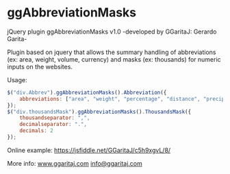 # ggAbbreviationMasks
jQuery plugin ggAbbreviationMasks v1.0 -developed by GGaritaJ: Gerardo Garita-

Plugin based on jquery that allows the summary handling of abbreviations (ex: area, weight, volume, currency) and masks (ex: thousands) for numeric inputs on the websites.

Usage:
```javascript
$("div.Abbrev").ggAbbreviationMasks().Abbreviation({
    abbreviations: ["area", "weight", "percentage", "distance", "precipitation", "temperature", "altitude", "velocity", "time", "latitude", "longitude", "money", "moneyAlt", "custom"]
});
$("div.thousandsMask").ggAbbreviationMasks().ThousandsMask({
    thousandseparator: ",",
    decimalseparator: ".",
    decimals: 2
});
```

Online example: https://jsfiddle.net/GGaritaJ/c5h9xgvL/8/

More info: www.ggaritaj.com info@ggaritaj.com

